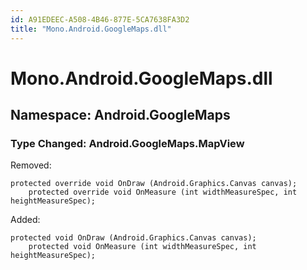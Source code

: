 ```yaml
---
id: A91EDEEC-A508-4B46-877E-5CA7638FA3D2
title: "Mono.Android.GoogleMaps.dll"
---
```


<a name="Mono.Android.GoogleMaps.dll" class="injected"></a>


# Mono.Android.GoogleMaps.dll

 <a name="Namespace:_Android.GoogleMaps" class="injected"></a>


<h2 id='Android.GoogleMaps'>Namespace: Android.GoogleMaps</h2>

 <a name="Type_Changed:_Android.GoogleMaps.MapView" class="injected"></a>


<h3 id='Android.GoogleMaps.MapView'>Type Changed: Android.GoogleMaps.MapView</h3>

Removed:

```
protected override void OnDraw (Android.Graphics.Canvas canvas);
 	protected override void OnMeasure (int widthMeasureSpec, int heightMeasureSpec);
```

Added:

```
protected void OnDraw (Android.Graphics.Canvas canvas);
 	protected void OnMeasure (int widthMeasureSpec, int heightMeasureSpec);
```
